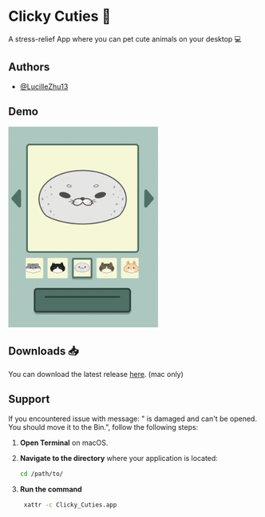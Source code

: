 # Clicky Cuties 🦭

A stress-relief App where you can pet cute animals on your desktop 💻

## Authors

- [@LucilleZhu13](https://www.github.com/LucilleZhu13)


## Demo

<img src="https://raw.githubusercontent.com/LucilleZhu13/Clicky_Cuties/main/images/demo2.gif" width="300">

## Downloads 📥

You can download the latest release [here](https://github.com/LucilleZhu13/Clicky_Cuties/releases/latest). (mac only)


## Support
If you encountered issue with message: "<application> is damaged and can't be opened. You should move it to the Bin.", follow the following steps:
1. **Open Terminal** on macOS.

2. **Navigate to the directory** where your application is located:
   ```sh
   cd /path/to/

3. **Run the command**
   ```sh
    xattr -c Clicky_Cuties.app

